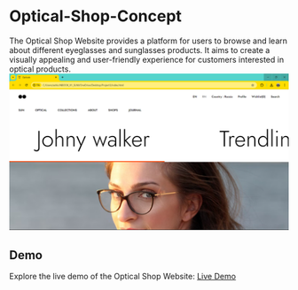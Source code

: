 # Optical-Shop-Concept
The Optical Shop Website provides a platform for users to browse and learn about different eyeglasses and sunglasses products. It aims to create a visually appealing and user-friendly experience for customers interested in optical products.
![Optical Shop Website Preview](View.png)
## Demo

Explore the live demo of the Optical Shop Website: [Live Demo](https://ashish08kothari.github.io/Optical-Shop-Concept/)
